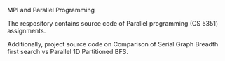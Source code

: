 MPI and Parallel Programming

The respository contains source code of Parallel programming (CS 5351) assignments.

Additionally, project source code on Comparison of Serial Graph Breadth first search vs Parallel 1D Partitioned BFS.
